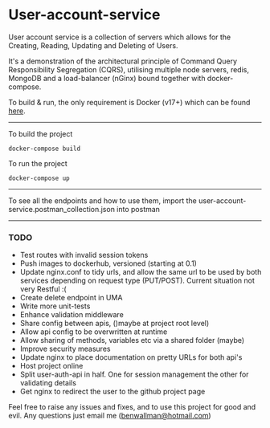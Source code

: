# User-account-service #

User account service is a collection of servers which allows for the Creating, Reading, Updating and Deleting of Users.

It's a demonstration of the architectural principle of Command Query Responsibility Segregation (CQRS), utilising multiple node servers, redis, MongoDB and a load-balancer (nGinx) bound together with docker-compose.

To build & run, the only requirement is Docker (v17+) which can be found [here](https://www.docker.com/get-docker).


----------

To build the project

```
docker-compose build
```

To run the project

```
docker-compose up
```


----------

To see all the endpoints and how to use them, import the user-account-service.postman_collection.json into postman


----------

### TODO
 - Test routes with invalid session tokens
 - Push images to dockerhub, versioned (starting at 0.1)
 - Update nginx.conf to tidy urls, and allow the same url to be used by both services depending on request type (PUT/POST). Current situation not very Restful :(
 - Create delete endpoint in UMA
 - Write more unit-tests
 - Enhance validation middleware
 - Share config between apis, ()maybe at project root level)
 - Allow api config to be overwritten at runtime
 - Allow sharing of methods, variables etc via a shared folder (maybe)
 - Improve security measures
 - Update nginx to place documentation on pretty URLs for both api's 
 - Host project online
 - Split user-auth-api in half. One for session management the other for validating details
 - Get nginx to redirect the user to the github project page


Feel free to raise any issues and fixes, and to use this project for good and evil. Any questions just email me (benwallman@hotmail.com)
